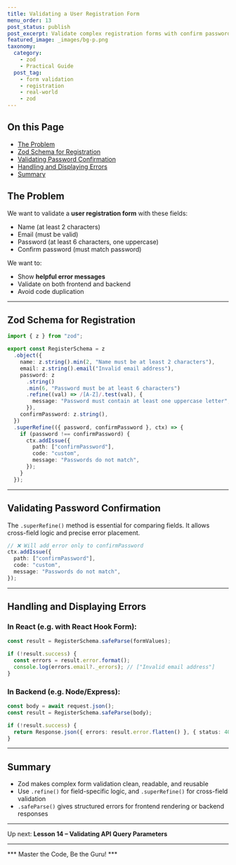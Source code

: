 ```yaml
---
title: Validating a User Registration Form
menu_order: 13
post_status: publish
post_excerpt: Validate complex registration forms with confirm password and business rules.
featured_image: _images/bg-p.png
taxonomy:
  category:
    - zod
    - Practical Guide
  post_tag:
    - form validation
    - registration
    - real-world
    - zod
---
```


<div class="toc" markdown="1">

## On this Page

- [The Problem](#the-problem)
- [Zod Schema for Registration](#zod-schema-for-registration)
- [Validating Password Confirmation](#validating-password-confirmation)
- [Handling and Displaying Errors](#handling-and-displaying-errors)
- [Summary](#summary)

</div>

<div class="guru-main" markdown="1">

## The Problem

We want to validate a **user registration form** with these fields:

- Name (at least 2 characters)
- Email (must be valid)
- Password (at least 6 characters, one uppercase)
- Confirm password (must match password)

We want to:
- Show **helpful error messages**
- Validate on both frontend and backend
- Avoid code duplication

---

## Zod Schema for Registration

```ts
import { z } from "zod";

export const RegisterSchema = z
  .object({
    name: z.string().min(2, "Name must be at least 2 characters"),
    email: z.string().email("Invalid email address"),
    password: z
      .string()
      .min(6, "Password must be at least 6 characters")
      .refine((val) => /[A-Z]/.test(val), {
        message: "Password must contain at least one uppercase letter",
      }),
    confirmPassword: z.string(),
  })
  .superRefine(({ password, confirmPassword }, ctx) => {
    if (password !== confirmPassword) {
      ctx.addIssue({
        path: ["confirmPassword"],
        code: "custom",
        message: "Passwords do not match",
      });
    }
  });
```

---

## Validating Password Confirmation

The `.superRefine()` method is essential for comparing fields. It allows cross-field logic and precise error placement.

```ts
// ❌ Will add error only to confirmPassword
ctx.addIssue({
  path: ["confirmPassword"],
  code: "custom",
  message: "Passwords do not match",
});
```

---

## Handling and Displaying Errors

### In React (e.g. with React Hook Form):

```ts
const result = RegisterSchema.safeParse(formValues);

if (!result.success) {
  const errors = result.error.format();
  console.log(errors.email?._errors); // ["Invalid email address"]
}
```

### In Backend (e.g. Node/Express):

```ts
const body = await request.json();
const result = RegisterSchema.safeParse(body);

if (!result.success) {
  return Response.json({ errors: result.error.flatten() }, { status: 400 });
}
```

---

## Summary

- Zod makes complex form validation clean, readable, and reusable
- Use `.refine()` for field-specific logic, and `.superRefine()` for cross-field validation
- `.safeParse()` gives structured errors for frontend rendering or backend responses

---

Up next: **Lesson 14 – Validating API Query Parameters**

---

*** Master the Code, Be the Guru! ***

</div>
